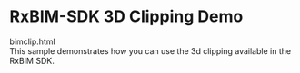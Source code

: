 # RxBIM-SDK 3D Clipping Demo
bimclip.html<br>
This sample demonstrates how you can use the 3d clipping available in the RxBIM SDK.

